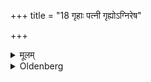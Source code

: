+++
title = "18 गृहाः पत्नी गृह्योऽग्निरेष"

+++

<details><summary>मूलम्</summary>

गृहाः पत्नी गृह्योऽग्निरेष इति १८
</details>

<details><summary>Oldenberg</summary>

for the wife is (as it were) the house, and that fire is the domestic fire.
</details>
